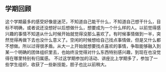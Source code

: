 ## 学期回顾
这个学期最多的感受好像是迷茫，不知道自己能干什么，不知道自己想干什么，目标不明确，或者说还没想好以后想做什么，想要成为一个什么样的人。以前觉得感兴趣的事情不知道从什么时候开始就觉得没那么喜欢了。有时候事情做到一半，突然觉得再做下去也没什么意义了。空闲的时候想给自己找点事情做，但是又什么都不想做。所以过得很矛盾。从大一上开始就想要找点喜欢的事情，争取能够融入到某一个明确的团体组织里去，也始终没觉得对什么东西特别感兴趣，到现在也没觉得在哪里特别有归属感。
不过这学期参加的活动、讲座比上学期多了，参加了一些学生组织，收获了一些新技能，胆子也比以前稍大。